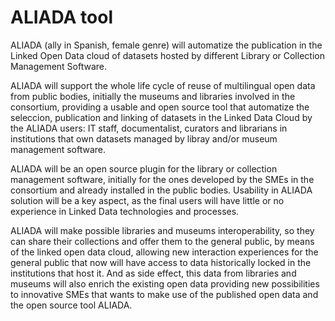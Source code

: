 ALIADA tool
===========

ALIADA (ally in Spanish, female genre) will automatize the publication in the Linked Open Data cloud of datasets hosted by different Library or Collection Management Software.

ALIADA will support the whole life cycle of reuse of multilingual open data from public bodies, initially the museums and libraries involved in the consortium, providing a usable and open source tool that automatize the seleccion, publication and linking of datasets in the Linked Data Cloud  by the ALIADA users: IT staff, documentalist, curators and librarians in institutions that own datasets managed by libray and/or museum management software.

ALIADA will be an open source plugin for the library or collection management software, initially for the ones developed by the SMEs in the consortium and already installed in the public bodies. Usability in ALIADA solution will be a key aspect, as the final users will have little or no experience in Linked Data technologies and processes.

ALIADA will make possible libraries and museums interoperability, so they can share  their collections and offer them to the general public, by means of the linked open data cloud, allowing new interaction experiences for the general public that now will have access to data historically locked in the institutions that host it. And as side effect, this data from libraries and museums will also enrich the existing open data providing new possibilities to innovative SMEs that wants to make use of the published open data and the open source tool ALIADA.

